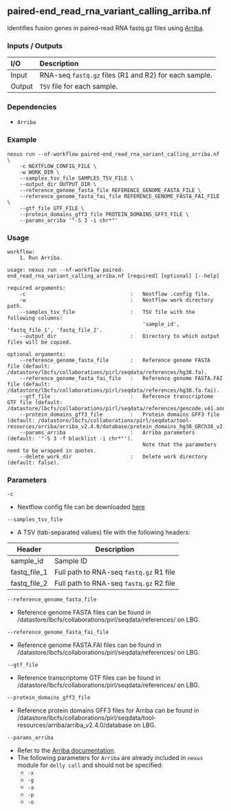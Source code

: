 ## paired-end_read_rna_variant_calling_arriba.nf

Identifies fusion genes in paired-read RNA fastq.gz files using [Arriba](https://arriba.readthedocs.io/en/latest/).

### Inputs / Outputs

| I/O    | Description                                             |
|:-------|:--------------------------------------------------------|
| Input  | RNA-seq `fastq.gz` files (R1 and R2) for each sample.   | 
| Output | `TSV` file for each sample.                             |

### Dependencies

* `Arriba`

### Example

```
nexus run --nf-workflow paired-end_read_rna_variant_calling_arriba.nf \
    -c NEXTFLOW_CONFIG_FILE \
    -w WORK_DIR \
    --samples_tsv_file SAMPLES_TSV_FILE \
    --output_dir OUTPUT_DIR \
    --reference_genome_fasta_file REFERENCE_GENOME_FASTA_FILE \
    --reference_genome_fasta_fai_file REFERENCE_GENOME_FASTA_FAI_FILE \
    --gtf_file GTF_FILE \
    --protein_domains_gff3_file PROTEIN_DOMAINS_GFF3_FILE \
    --params_arriba '"-S 3 -i chr*"'
```

### Usage

```
workflow:
    1. Run Arriba.

usage: nexus run --nf-workflow paired-end_read_rna_variant_calling_arriba.nf [required] [optional] [--help]

required arguments:
    -c                                  :   Nextflow .config file.
    -w                                  :   Nextflow work directory path.
    --samples_tsv_file                  :   TSV file with the following columns:
                                            'sample_id', 'fastq_file_1', 'fastq_file_2'.
    --output_dir                        :   Directory to which output files will be copied.

optional arguments:
    --reference_genome_fasta_file       :   Reference genome FASTA file (default: /datastore/lbcfs/collaborations/pirl/seqdata/references/hg38.fa).
    --reference_genome_fasta_fai_file   :   Reference genome FASTA.FAI file (default: /datastore/lbcfs/collaborations/pirl/seqdata/references/hg38.fa.fai).
    --gtf_file                          :   Reference transcriptome GTF file (default: /datastore/lbcfs/collaborations/pirl/seqdata/references/gencode.v41.annotation.gtf).
    --protein_domains_gff3_file         :   Protein domains GFF3 file (default: /datastore/lbcfs/collaborations/pirl/seqdata/tool-resources/arriba/arriba_v2.4.0/database/protein_domains_hg38_GRCh38_v2.4.0.gff3).
    --params_arriba                     :   Arriba parameters (default: '"-S 3 -f blacklist -i chr*"').
                                            Note that the parameters need to be wrapped in quotes.
    --delete_work_dir                   :   Delete work directory (default: false).
```

### Parameters

`-c`
* Nextflow config file can be downloaded [here](https://github.com/pirl-unc/nexus/tree/main/nextflow)

`--samples_tsv_file`
* A TSV (tab-separated values) file with the following headers:

| Header       | Description                             |
|--------------|-----------------------------------------|
| sample_id    | Sample ID                               |
| fastq_file_1 | Full path to RNA-seq `fastq.gz` R1 file |
| fastq_file_2 | Full path to RNA-seq `fastq.gz` R2 file |

`--reference_genome_fasta_file`
* Reference genome FASTA files can be found in /datastore/lbcfs/collaborations/pirl/seqdata/references/ on LBG.

`--reference_genome_fasta_fai_file`
* Reference genome FASTA.FAI files can be found in /datastore/lbcfs/collaborations/pirl/seqdata/references/ on LBG.

`--gtf_file`
* Reference transcriptome GTF files can be found in /datastore/lbcfs/collaborations/pirl/seqdata/references/ on LBG.

`--protein_domains_gff3_file`
* Reference protein domains GFF3 files for Arriba can be found in /datastore/lbcfs/collaborations/pirl/seqdata/tool-resources/arriba/arriba_v2.4.0/database on LBG.

`--params_arriba`
* Refer to the [Arriba documentation](https://arriba.readthedocs.io/en/latest/).
* The following parameters for `Arriba` are already included in `nexus` module for `delly call` and should not be specified:
  * `-x`
  * `-g`
  * `-a`
  * `-p`
  * `-o`